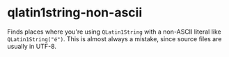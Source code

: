 # qlatin1string-non-ascii

Finds places where you're using `QLatin1String` with a non-ASCII literal like `QLatin1String("é")`.
This is almost always a mistake, since source files are usually in UTF-8.
